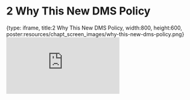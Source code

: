 # 2 Why This New DMS Policy
 
{type: iframe, title:2 Why This New DMS Policy, width:800, height:600, poster:resources/chapt_screen_images/why-this-new-dms-policy.png}
![](https://hutchdatascience.org/NIH_Data_Sharing/no_toc/why-this-new-dms-policy.html)
 

 
